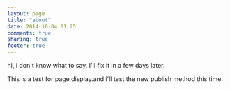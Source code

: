```yaml
---
layout: page
title: "about"
date: 2014-10-04 01:25
comments: true
sharing: true
footer: true
---
```


hi, i don't know what to say. I'll fix it in a few days later.

This is a test for page display.and i'll test the new publish method this time.
